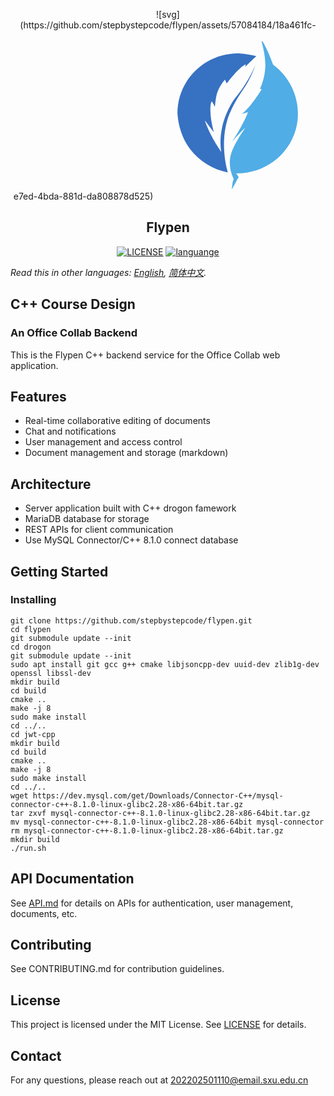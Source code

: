 <p align="center">
![svg](https://github.com/stepbystepcode/flypen/assets/57084184/18a461fc-e7ed-4bda-881d-da808878d525)<svg width="271" height="271" xmlns="http://www.w3.org/2000/svg" fill-rule="evenodd">

 <g>
  <title>Layer 1</title>
  <g id="svg_1">
   <path id="svg_2" fill=" #3771c2" d="m136.09493,36.96145c10.303,0 29.309,4.359 29.309,4.359c0.001,0.001 -18.309,17.641 -18.309,17.641c0,0 2.687,-5.654 0,-4c-13.124,8.074 -29.109,30.267 -29.109,30.267l-2.891,-6.267c-5.196,5.879 -9.261,12.651 -12,20c-2.8594,7.671 -4,24 -4,24c0,0 -5.0465,-11.419 -6,-8c-3.1431,11.27 -0.2852,31.846 4,47c1.0132,3.583 -15.1832,-20.402 -14,-17c9.5921,27.581 25.619,48.064 26,50c-7.193,-48.403 22,-86 22,-86c7.849,-9.406 14.859,-19.419 21,-30c4.495,-7.746 8.497,-15.75 12,-24c-3.369,10.013 -7.696,19.693 -13,29c-3.471,6.09 -7.166,11.131 -11,17c-10.123,15.495 -17.834,31.471 -21,42c-4.337,14.424 -6.603,31.674 -5,53c0.803,10.689 2.673,21.251 5.592,31.632c-23.917,-4.904 -45.4717,-17.875 -60.2298,-37.31c-10.3997,-13.696 -18.5018,-32.256 -20.3622,-57.322c0,-53.02 43.4284,-96 97,-96z"/>
   <path id="svg_3" fill="#50ade6" d="m174.09493,16.96145c-1.709,0.649 8.231,23.311 5,49c-1.222,9.717 -3.946,19.053 -8,28l3,0c0,0 -16.949,28.549 -32,40l10,-3c0,0 -7.151,19.652 -26,48c0,0 20.898,-23.711 21,-22c-6.527,9.109 -12.276,18.506 -17,28c-3.978,7.995 -6.262,14.282 -7,22c-1.01,10.561 1.168,21.112 6,31c-2.164,4.727 -2.14,9.912 -3,15c-0.867,5.13 5.409,-8.989 11,-18c-1.333,-2 -2.667,-4 -4,-6c44.074,0.68 82.954,-28.019 95,-69c11.242,-38.247 -2.874,-80.509 -36,-105c-2.412,-6.817 -5.056,-13.428 -8,-20c-3.253,-7.262 -8.745,-18.477 -10,-18z"/>
  </g>
 </g>
</svg>

</p>
<h2 align="center">Flypen</h2>
<p align="center">
  <!-- <a href="https://travis-ci.com/github/ybygjylj/habits-apriori/"><img src="https://travis-ci.com/ybygjylj/habits-apriori.svg?branch=master" alt="Build Status"></a> -->
  <a href="https://raw.githubusercontent.com/ybygjylj/habits-apriori/master/LICENSE"><img src="https://img.shields.io/badge/license-MIT-blue.svg" alt="LICENSE"></a>
  <a href="https://github.com/topics/cpp"><img src="https://img.shields.io/badge/language-c++-blue.svg" alt="languange"></a>
  <!-- <a href="https://gitter.im/habits-apriori/community"><img src="https://badges.gitter.im/Join%20Chat.svg" alt="chat"></a> -->
</p>

*Read this in other languages: [English](README.md), [简体中文](README.zh_Hans.md).*

## C++ Course Design
### An Office Collab Backend
This is the Flypen C++ backend service for the Office Collab web application.

## Features
- Real-time collaborative editing of documents
- Chat and notifications
- User management and access control
- Document management and storage (markdown)
## Architecture
- Server application built with C++ drogon famework
- MariaDB database for storage
- REST APIs for client communication
- Use MySQL Connector/C++ 8.1.0 connect database
## Getting Started

### Installing

```
git clone https://github.com/stepbystepcode/flypen.git
cd flypen
git submodule update --init
cd drogon
git submodule update --init
sudo apt install git gcc g++ cmake libjsoncpp-dev uuid-dev zlib1g-dev openssl libssl-dev
mkdir build
cd build
cmake ..
make -j 8
sudo make install
cd ../..
cd jwt-cpp
mkdir build
cd build
cmake ..
make -j 8
sudo make install
cd ../..
wget https://dev.mysql.com/get/Downloads/Connector-C++/mysql-connector-c++-8.1.0-linux-glibc2.28-x86-64bit.tar.gz
tar zxvf mysql-connector-c++-8.1.0-linux-glibc2.28-x86-64bit.tar.gz 
mv mysql-connector-c++-8.1.0-linux-glibc2.28-x86-64bit mysql-connector
rm mysql-connector-c++-8.1.0-linux-glibc2.28-x86-64bit.tar.gz
mkdir build
./run.sh
```
## API Documentation
See [API.md](API.md) for details on APIs for authentication, user management, documents, etc.

## Contributing
See CONTRIBUTING.md for contribution guidelines.

## License
This project is licensed under the MIT License. See [LICENSE](LICENSE) for details.

## Contact
For any questions, please reach out at 202202501110@email.sxu.edu.cn
